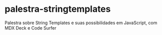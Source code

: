 # palestra-stringtemplates
Palestra sobre String Templates e suas possibilidades em JavaScript, com MDX Deck e Code Surfer
